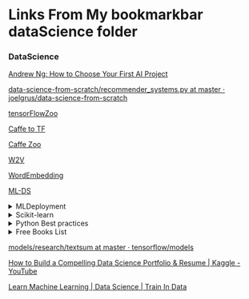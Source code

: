 # Links From My bookmarkbar dataScience folder

### DataScience



[Andrew Ng: How to Choose Your First AI Project](https://hbr.org/2019/02/how-to-choose-your-first-ai-project?fbclid=IwAR2mK1hfqRmYXRCeWPpIWm7snDt1HOQfHR5hbJINbLlCBcYSmXfn8Yvd3Gc)

[data-science-from-scratch/recommender_systems.py at master · joelgrus/data-science-from-scratch](https://github.com/joelgrus/data-science-from-scratch/blob/master/code-python3/recommender_systems.py)

[tensorFlowZoo](https://github.com/tensorflow/models/tree/master/research/)

[Caffe to TF](https://github.com/ethereon/caffe-tensorflow)

[Caffe Zoo](https://github.com/BVLC/caffe/wiki/Model-Zoo)

[W2V](https://www.tensorflow.org/tutorials/representation/word2vec)

[WordEmbedding](http://colah.github.io/posts/2014-07-NLP-RNNs-Representations/)

[ML-DS](http://lineardigressions.com/episodes/2019/3/3/are-machine-learning-engineers-the-new-data-scientists)



<details>
  <summary>MLDeployment</summary>





[Systems Perspective to Reproducibility](https://openreview.net/pdf?id=Byl4vavigX)

[Hidden Technical Debt](https://papers.nips.cc/paper/5656-hidden-technical-debt-in-machine-learning-systems.pdf)

[Bilding Reproducible Pipelie](https://arxiv.org/ftp/arxiv/papers/1810/1810.04570.pdf)

[FB Workflow](https://code.fb.com/ml-applications/introducing-fblearner-flow-facebook-s-ai-backbone/)

[UberEATS prediction](http://proceedings.mlr.press/v67/li17a/li17a.pdf)

[Using Apache Kafka to Drive Cutting-Edge Machine Learning | Confluent](https://www.confluent.io/blog/using-apache-kafka-drive-cutting-edge-machine-learning)

[CODE: kafka-streams-machine-learning-examples: This project contains examples which demonstrate how to deploy analytic models to mission-critical, scalable production environments leveraging Apache Kafka and its Streams API. Models are built with Python, H2O, TensorFlow, Keras, DeepLearning4 and other technologies.](https://github.com/kaiwaehner/kafka-streams-machine-learning-examples)

[Deep Learning With Apache Spark — Part 1 – Towards Data Science](https://towardsdatascience.com/deep-learning-with-apache-spark-part-1-6d397c16abd)
</details>



<details>
  <summary>Scikit-learn</summary>

[Introduction to scikit-learn - O'Reilly Media](https://www.oreilly.com/ideas/intro-to-scikit-learn)

[Six reasons why I recommend scikit-learn - O'Reilly Media](https://www.oreilly.com/ideas/six-reasons-why-i-recommend-scikit-learn)

[Why you should learn Scikit-learn | Packt Hub](https://hub.packtpub.com/learn-scikit-learn/)

[A Deep Dive Into Sklearn Pipelines | Kaggle](https://www.kaggle.com/baghern/a-deep-dive-into-sklearn-pipelines)

[Sklearn pipelines tutorial | Kaggle](https://www.kaggle.com/sermakarevich/sklearn-pipelines-tutorial)

[Managing Machine Learning Workflows with Scikit-learn Pipelines Part 1: A Gentle Introduction](https://www.kdnuggets.com/2017/12/managing-machine-learning-workflows-scikit-learn-pipelines-part-1.html)

</details>



<details>
  <summary>Python Best practices</summary>



[A "Best of the Best Practices" (BOBP) guide to developing in Python.](https://gist.github.com/sloria/7001839)

[Python coding standards/best practices - Stack Overflow](https://stackoverflow.com/questions/356161/python-coding-standards-best-practices)

[Python Best Practices – Real Python](https://realpython.com/tutorials/best-practices/)

[Code Style — The Hitchhiker's Guide to Python](https://docs.python-guide.org/writing/style/)

[Pycharm Tutorial](https://www.tutorialspoint.com/pycharm)

[PyCharm - Full Stack Python](https://www.fullstackpython.com/pycharm.html)

[PEP 8 -- Style Guide for Python Code | Python.org](https://www.python.org/dev/peps/pep-0008/)





[github](https://github.com/trainindata/deploying-machine-learning-models)

[featureEng github](https://github.com/solegalli/feature_engine)

[MLWorkshop](https://github.com/sameermahajan/MLWorkshop)

[keras](https://github.com/keras-team/keras)

[lstm anamoly](https://github.com/akash13singh/lstm_anomaly_thesis)

[Anomaly](https://github.com/numenta/NAB)

[Udacity Nanodegree ML](https://github.com/nialloh23/machine-learning-nd)

[udacity OAuth](https://github.com/udacity/OAuth2.0)







</details>



<details>
  <summary>Free Books List</summary>



[Feature Engineering and Selection: A Practical Approach for Predictive Models](https://bookdown.org/max/FES/)

[1\. Introduction — Dive into Deep Learning documentation](http://d2l.ai/chapter_introduction/intro.html)

[Dive into Deep Learning: An Interactive Book with Math, Code, and Discussions](http://d2l.ai/)

[Interpretable Machine Learning](https://christophm.github.io/interpretable-ml-book/)

[A Byte of Python](https://python.swaroopch.com/)

[Data Visualization](https://socviz.co/index.html)

[Algorithms of Reinforcement Learning: A new book by Csaba Szepesvari](https://sites.ualberta.ca/~szepesva/RLBook.html)

[web.mit.edu/dimitrib/www/RLbook.html](http://web.mit.edu/dimitrib/www/RLbook.html)

[Think Stats: Probability and Statistics for Programmers](http://www.greenteapress.com/thinkstats/)

[Bayesian Methods for Hackers](http://camdavidsonpilon.github.io/Probabilistic-Programming-and-Bayesian-Methods-for-Hackers/)

[UnderstandingMachineLearning/](http://www.cs.huji.ac.il/~shais/UnderstandingMachineLearning/)

[The Elements of Statistical Learning](https://web.stanford.edu/~hastie/ElemStatLearn//printings/ESLII_print10.pdf)

[Foundations of Data Science](https://www.cs.cornell.edu/jeh/book.pdf)

[The Ancient Art of the Numerati](http://guidetodatamining.com/)

[Mining of Massive Datasets](http://mmds.org/)

[Deep Learning](http://www.deeplearningbook.org/)

[Machine Learning Yearning](https://www.mlyearning.org/)

[jakevdp/PythonDataScienceHandbook: Python Data Science Handbook: full text in Jupyter Notebooks](https://github.com/jakevdp/PythonDataScienceHandbook)

[Think Bayes – Green Tea Press](http://greenteapress.com/wp/think-bayes/)

[Machine Learning and Big Data](http://www.kareemalkaseer.com/books/ml)

[Statistical Learning with Sparsity: the Lasso and Generalizations](https://web.stanford.edu/~hastie/StatLearnSparsity/)

[Statistical inference for data… by Brian Caffo [PDF/iPad/Kindle]](https://leanpub.com/LittleInferenceBook)

[Convex Optimization – Boyd and Vandenberghe](http://stanford.edu/~boyd/cvxbook/)

[NLTK Book](https://www.nltk.org/book/)

[Automate the Boring Stuff with Python](https://automatetheboringstuff.com/)

[Social Media Mining](http://dmml.asu.edu/smm/)

[Introduction to Machine Learning](http://ai.stanford.edu/~nilsson/mlbook.html)

[UnderstandingMachineLearning/understanding-machine-learning-theory-algorithms.pdf](http://www.cs.huji.ac.il/~shais/UnderstandingMachineLearning/understanding-machine-learning-theory-algorithms.pdf)

[Bayesian Reasoning and ML](http://web4.cs.ucl.ac.uk/staff/D.Barber/textbook/091117.pdf)
</details>





[models/research/textsum at master · tensorflow/models](https://github.com/tensorflow/models/tree/master/research/textsum)

[How to Build a Compelling Data Science Portfolio & Resume | Kaggle - YouTube](https://www.youtube.com/watch?v=xrhPjE7wHas&list=PLqFaTIg4myu-dNobDHQZPrD2wH27PthCG)

[Learn Machine Learning | Data Science | Train In Data](https://www.trainindata.com/learn-machine-learning)










